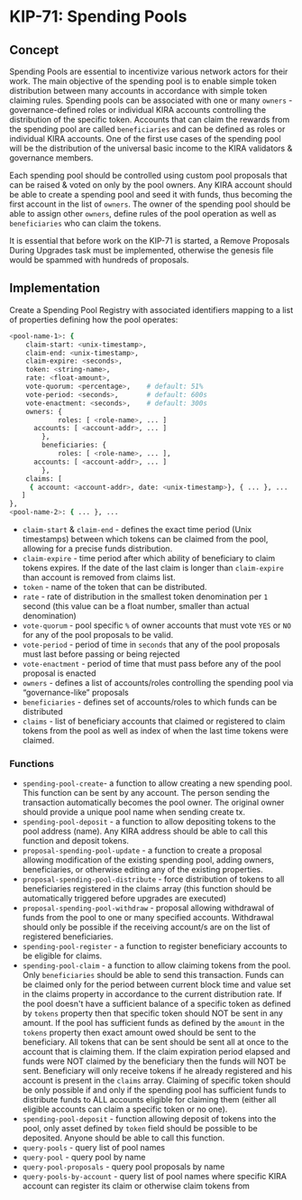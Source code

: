 # KIP-71: Spending Pools

## Concept 


Spending Pools are essential to incentivize various network actors for their work. The main objective of the spending pool is to enable simple token distribution between many accounts in accordance with simple token claiming rules.  Spending pools can be associated with one or many `owners` - governance-defined roles or individual KIRA accounts controlling the distribution of the specific token. Accounts that can claim the rewards from the spending pool are called `beneficiaries` and can be defined as roles or individual KIRA accounts. One of the first use cases of the spending pool will be the distribution of the universal basic income to the KIRA validators & governance members. 


Each spending pool should be controlled using custom pool proposals that can be raised & voted on only by the pool owners. Any KIRA account should be able to create a spending pool and seed it with funds, thus becoming the first account in the list of `owners`.  The owner of the spending pool should be able to assign other `owners`, define rules of the pool operation as well as `beneficiaries` who can claim the tokens.


It is essential that before work on the KIP-71 is started, a Remove Proposals During Upgrades task must be implemented, otherwise the genesis file would be spammed with hundreds of proposals.


## Implementation 


Create a Spending Pool Registry with associated identifiers mapping to a list of properties defining how the pool operates:


```bash
<pool-name-1>: {
    claim-start: <unix-timestamp>,
    claim-end: <unix-timestamp>, 
    claim-expire: <seconds>,
    token: <string-name>,
    rate: <float-amount>,
    vote-quorum: <percentage>,    # default: 51%
    vote-period: <seconds>,       # default: 600s
    vote-enactment: <seconds>,    # default: 300s
    owners: {
			roles: [ <role-name>, ... ]
      accounts: [ <account-addr>, ... ]
		},
		beneficiaries: {
			roles: [ <role-name>, ... ], 
      accounts: [ <account-addr>, ... ]
		},
    claims: [
     { account: <account-addr>, date: <unix-timestamp>}, { ... }, ...  
   ] 
},
<pool-name-2>: { ... }, ...
```

- `claim-start` & `claim-end` - defines the exact time period (Unix timestamps) between which tokens can be claimed from the pool, allowing for a precise funds distribution.
- `claim-expire` - time period after which ability of beneficiary to claim tokens expires. If the date of the last claim is longer than `claim-expire` than account is removed from claims list.
- `token` - name of the token that can be distributed.
- `rate` - rate of distribution in the smallest token denomination per `1` second (this value can be a float number, smaller than actual denomination)
- `vote-quorum` - pool specific `%` of owner accounts that must vote `YES` or `NO` for any of the pool proposals to be valid.
- `vote-period` - period of time in `seconds` that any of the pool proposals must last before passing or being rejected
- `vote-enactment` - period of time that must pass before any of the pool proposal is enacted
- `owners` - defines a list of accounts/roles controlling the spending pool via “governance-like” proposals
- `beneficiaries` - defines set of accounts/roles to which funds can be distributed
- `claims` - list of beneficiary accounts that claimed or registered to claim tokens from the pool as well as index of when the last time tokens were claimed.

### Functions 

- `spending-pool-create`- a function to allow creating a new spending pool. This function can be sent by any account. The person sending the transaction automatically becomes the pool owner.  The original owner should provide a unique pool name when sending create tx.
- `spending-pool-deposit` - a function to allow depositing tokens to the pool address (name).  Any KIRA address should be able to call this function and deposit tokens.
- `proposal-spending-pool-update` - a function to create a proposal allowing modification of the existing spending pool, adding owners, beneficiaries, or otherwise editing any of the existing properties.
- `proposal-spending-pool-distribute` - force distribution of tokens to all beneficiaries registered in the claims array (this function should be automatically triggered before upgrades are executed)
- `proposal-spending-pool-withdraw` - proposal allowing withdrawal of funds from the pool to one or many specified accounts. Withdrawal should only be possible if the receiving account/s are on the list of registered beneficiaries.
- `spending-pool-register` - a function to register beneficiary accounts to be eligible for claims.
- `spending-pool-claim` - a function to allow claiming tokens from the pool. Only `beneficiaries` should be able to send this transaction. Funds can be claimed only for the period between current block time and value set in the claims property in accordance to the current distribution rate. If the pool doesn't have a sufficient balance of a specific token as defined by `tokens` property then that specific token should NOT be sent in any amount. If the pool has sufficient funds as defined by the `amount` in the `tokens` property then exact amount owed should be sent to the beneficiary. All tokens that can be sent should be sent all at once to the account that is claiming them. If the claim expiration period elapsed and funds were NOT claimed by the beneficiary then the funds will NOT be sent. Beneficiary will only receive tokens if he already registered and his account is present in the `claims` array. Claiming of specific token should be only possible if and only if the spending pool has sufficient funds to distribute funds to ALL accounts eligible for claiming them (either all eligible accounts can claim a specific token or no one).
- `spending-pool-deposit` - function allowing deposit of tokens into the pool, only asset defined by `token` field should be possible to be deposited. Anyone should be able to call this function.
- `query-pools` - query list of pool names
- `query-pool` - query pool by name
- `query-pool-proposals` - query pool proposals by name
- `query-pools-by-account` - query list of pool names where specific KIRA account can register its claim or otherwise claim tokens from
